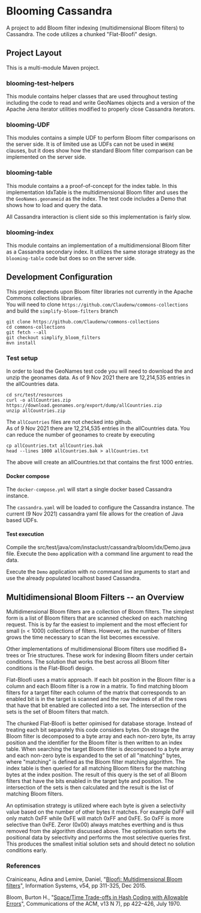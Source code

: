# Blooming Cassandra

A project to add Bloom filter indexing (multidimensional Bloom filters) to Cassandra.  The code utilizes a chunked "Flat-Bloofi" design.

## Project Layout

This is a multi-module Maven project.  

### blooming-test-helpers

This module contains helper classes that are used throughout testing including the code to read and write GeoNames objects and a version of the Apache Jena iterator utilities modified to properly close Cassandra iterators.

### blooming-UDF

This modules contains a simple UDF to perform Bloom filter comparisons on the server side.  It is of limited use as UDFs can not be used in `WHERE` clauses, but it does show how the standard Bloom filter comparison can be implemented on the server side.

### blooming-table

This module contains a a proof-of-concept for the index table. In this implementation IdxTable is the multidimensional Bloom filter and uses the the `GeoNames.geonameid` as the index.  The test code includes a Demo that shows how to load and query the data.

All Cassandra interaction is client side so this implementation is fairly slow.

### blooming-index

This module contains an implementation of a multidimensional Bloom filter as a Cassandra secondary index.  It utilizes the same storage strategy as the `blooming-table` code but does so on the server side.

## Development Configuration

This project depends upon Bloom filter libraries not currently in the Apache Commons collections libraries.  
You will need to clone `https://github.com/Claudenw/commons-collections` and build the `simplify-bloom-filters` branch

```
git clone https://github.com/Claudenw/commons-collections
cd commons-collections
git fetch --all
git checkout simplify_bloom_filters
mvn install
```

### Test setup

In order to load the GeoNames test code you will need to download the and unzip the geonames data.
As of 9 Nov 2021 there are 12,214,535 entries in the allCountries data.

```
cd src/test/resources
curl -o allCountries.zip https://download.geonames.org/export/dump/allCountries.zip
unzip allCountries.zip
```

The `allCountries` files are not checked into github.  
As of 9 Nov 2021 there are 12,214,535 entries in the allCountries data.
You can reduce the number of geonames to create by executing 

```
cp allCountries.txt allCountries.bak
head --lines 1000 allCountries.bak > allCountries.txt
```

The above will create an allCountries.txt that contains the first 1000 entries.

#### Docker compose

The `docker-compose.yml` will start a single docker based Cassandra instance.

The `cassandra.yaml` will be loaded to configure the Cassandra instance.  The current (9 Nov 2021) cassandra yaml file allows for the creation of Java based UDFs.

#### Test execution

Compile the src/test/java/com/instaclustr/cassandra/bloom/idx/Demo.java file.  Execute the `Demo` application with a command line argument to read the data.

Execute the `Demo` application with no command line arguments to start and use the already populated localhost based Cassandra.

## Multidimensional Bloom Filters -- an Overview

Multidimensional Bloom filters are a collection of Bloom filters.  The simplest form is a list of Bloom filters that are scanned checked on each matching request.  This is by far the easiest to implement and the most effecient for small (`n` < 1000) collections of filters.  However, as the number of filters grows the time necessary to scan the list becomes excessive.  

Other implementations of multidimensional Bloom filters use modified B+ trees or Trie structures.  These work for indexing Bloom filters under certain conditions.  The solution that works the best across all Bloom filter conditions is the Flat-Bloofi design.

Flat-Bloofi uses a matrix approach.  If each bit position in the Bloom filter is a column and each Bloom filter is a row in a matrix. To find matching bloom filters for a target filter each column of the matrix that corresponds to an enabled bit is in the target is scanned and the row indexes of all the rows that have that bit enabled are collected into a set. The intersection of the sets is the set of Bloom filters that match.

The chunked Flat-Bloofi is better opimised for database storage.  Instead of treating each bit separately this code considers bytes.  On storage the Bloom filter is decomposed to a byte array and each non-zero byte, its array position and the identifier for the Bloom filter is then written to an index table.  When searching the target Bloom filter is decomposed to a byte array and each non-zero byte is expanded to the set of all "matching" bytes, where "matching" is defined as the Bloom filter matching algorithm.  The index table is then queried for all matching Bloom filters for the matching bytes at the index position.  The result of this query is the set of all Bloom filters that have the bits enabled in the target byte and position.  The intersection of the sets is then calculated and the result is the list of matching Bloom filters.

An optimisation strategy is utilized where each byte is given a selectivity value based on the number of other bytes it matches.  For example 0xFF will only match 0xFF while 0xFE will match 0xFF and 0xFE.  So 0xFF is more selective than 0xFE.  Zeror (0x00) always matches everthing and is thus removed from the algorithm discussed above.  The optimisation sorts the positional data by selectivity and performs the most selective queries first.  This produces the smallest initial solution sets and should detect no solution conditions early.

### References

Crainiceanu, Adina and Lemire, Daniel, "[Bloofi: Multidimensional Bloom filters](https://arxiv.org/abs/1501.01941)", Information Systems, v54, pp 311-325, Dec 2015.

Bloom, Burton H., "[Space/Time Trade-offs in Hash Coding with Allowable Errors](https://www.cs.princeton.edu/courses/archive/spr05/cos598E/bib/p422-bloom.pdf)", Communications of the ACM, v13 N 7), pp 422–426, July 1970.
